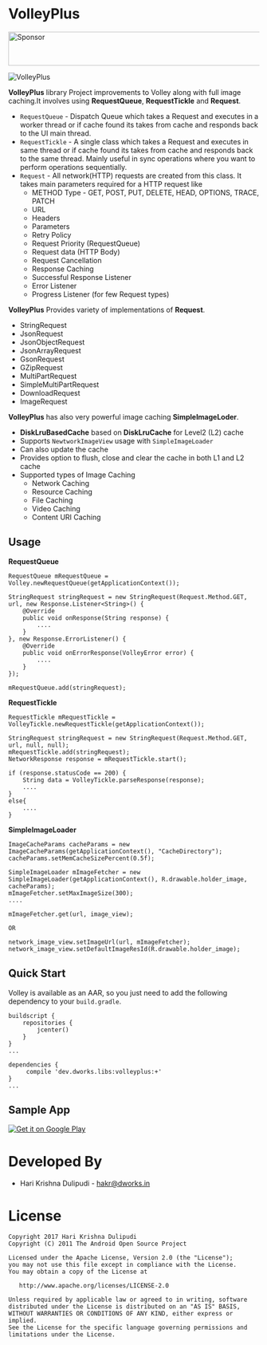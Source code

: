 VolleyPlus
==========

<a href="https://app.codesponsor.io/link/DDouVAHvg5bDgXhVeHCW8XH1/DWorkS/VolleyPlus" rel="nofollow"><img src="https://app.codesponsor.io/embed/DDouVAHvg5bDgXhVeHCW8XH1/DWorkS/VolleyPlus.svg" style="width: 888px; height: 68px;" alt="Sponsor" /></a>

![VolleyPlus](https://github.com/DWorkS/VolleyPlus/raw/master/header.png)

**VolleyPlus** library Project improvements to Volley along with full image caching.It involves using **RequestQueue**, **RequestTickle** and **Request**.
* `RequestQueue` - Dispatch Queue which takes a Request and executes in a worker thread or if cache found its takes from cache and responds back to the UI main thread.
* `RequestTickle` - A single class which takes a Request and executes in same thread or if cache found its takes from cache and responds back to the same thread. Mainly useful in sync operations where you want to perform operations sequentially.
* `Request` - All network(HTTP) requests are created from this class. It takes main parameters required for a HTTP request like
	* METHOD Type - GET, POST, PUT, DELETE, HEAD, OPTIONS, TRACE, PATCH
	* URL 
	* Headers
	* Parameters
	* Retry Policy
	* Request Priority (RequestQueue)
	* Request data (HTTP Body)
	* Request Cancellation
	* Response Caching
	* Successful Response Listener
	* Error Listener  
	* Progress Listener (for few Request types)

**VolleyPlus** Provides variety of implementations of **Request**.    
* StringRequest
* JsonRequest
* JsonObjectRequest
* JsonArrayRequest
* GsonRequest
* GZipRequest
* MultiPartRequest
* SimpleMultiPartRequest
* DownloadRequest
* ImageRequest

**VolleyPlus** has also very powerful image caching **SimpleImageLoder**.
* **DiskLruBasedCache** based on **DiskLruCache** for Level2 (L2) cache
* Supports `NewtworkImageView` usage with `SimpleImageLoader`
* Can also update the cache
* Provides option to flush, close and clear the cache in both L1 and L2 cache
* Supported types of Image Caching
    *   Network Caching
    *   Resource Caching
    *   File Caching
    *   Video Caching
    *   Content URI Caching


## Usage
**RequestQueue**
```
RequestQueue mRequestQueue = Volley.newRequestQueue(getApplicationContext());

StringRequest stringRequest = new StringRequest(Request.Method.GET, url, new Response.Listener<String>() {
    @Override
    public void onResponse(String response) {
    	....
    }
}, new Response.ErrorListener() {
    @Override
    public void onErrorResponse(VolleyError error) {
    	....
    }
});

mRequestQueue.add(stringRequest);
```

**RequestTickle**
```
RequestTickle mRequestTickle = VolleyTickle.newRequestTickle(getApplicationContext());

StringRequest stringRequest = new StringRequest(Request.Method.GET, url, null, null);
mRequestTickle.add(stringRequest);
NetworkResponse response = mRequestTickle.start();

if (response.statusCode == 200) {
	String data = VolleyTickle.parseResponse(response);
	....
}
else{
	....
}

```

**SimpleImageLoader**
```
ImageCacheParams cacheParams = new ImageCacheParams(getApplicationContext(), "CacheDirectory");
cacheParams.setMemCacheSizePercent(0.5f);

SimpleImageLoader mImageFetcher = new SimpleImageLoader(getApplicationContext(), R.drawable.holder_image, cacheParams);
mImageFetcher.setMaxImageSize(300);
....

mImageFetcher.get(url, image_view);

OR

network_image_view.setImageUrl(url, mImageFetcher);
network_image_view.setDefaultImageResId(R.drawable.holder_image);

```

## Quick Start

Volley is available as an AAR, so you just need to add the following dependency to your `build.gradle`.
```
buildscript {
    repositories {
        jcenter()
    }
}
...

dependencies {
     compile 'dev.dworks.libs:volleyplus:+'
}
...
```

## Sample App

[![Get it on Google Play](http://www.android.com/images/brand/get_it_on_play_logo_small.png)](http://play.google.com/store/apps/details?id=com.volley.demo)


Developed By
============

* Hari Krishna Dulipudi - <hakr@dworks.in>


License
=======

    Copyright 2017 Hari Krishna Dulipudi
    Copyright (C) 2011 The Android Open Source Project

    Licensed under the Apache License, Version 2.0 (the "License");
    you may not use this file except in compliance with the License.
    You may obtain a copy of the License at

       http://www.apache.org/licenses/LICENSE-2.0

    Unless required by applicable law or agreed to in writing, software
    distributed under the License is distributed on an "AS IS" BASIS,
    WITHOUT WARRANTIES OR CONDITIONS OF ANY KIND, either express or implied.
    See the License for the specific language governing permissions and
    limitations under the License.

